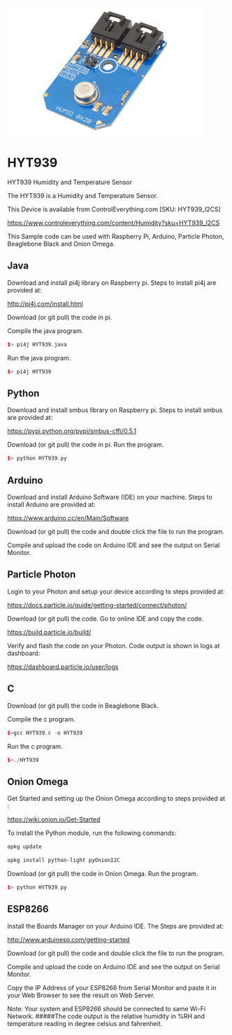 [![HYT939](HYT939_I2CS.png)](https://www.controleverything.com/content/Humidity?sku=HYT939_I2CS)
# HYT939
HYT939 Humidity and Temperature Sensor

The HYT939 is a Humidity and Temperature Sensor.

This Device is available from ControlEverything.com [SKU: HYT939_I2CS]

https://www.controleverything.com/content/Humidity?sku=HYT939_I2CS

This Sample code can be used with Raspberry Pi, Arduino, Particle Photon, Beaglebone Black and Onion Omega.

## Java
Download and install pi4j library on Raspberry pi. Steps to install pi4j are provided at:

http://pi4j.com/install.html

Download (or git pull) the code in pi.

Compile the java program.
```cpp
$> pi4j HYT939.java
```

Run the java program.
```cpp
$> pi4j HYT939
```

## Python
Download and install smbus library on Raspberry pi. Steps to install smbus are provided at:

https://pypi.python.org/pypi/smbus-cffi/0.5.1

Download (or git pull) the code in pi. Run the program.

```cpp
$> python HYT939.py
```

## Arduino
Download and install Arduino Software (IDE) on your machine. Steps to install Arduino are provided at:

https://www.arduino.cc/en/Main/Software

Download (or git pull) the code and double click the file to run the program.

Compile and upload the code on Arduino IDE and see the output on Serial Monitor.


## Particle Photon

Login to your Photon and setup your device according to steps provided at:

https://docs.particle.io/guide/getting-started/connect/photon/

Download (or git pull) the code. Go to online IDE and copy the code.

https://build.particle.io/build/

Verify and flash the code on your Photon. Code output is shown in logs at dashboard:

https://dashboard.particle.io/user/logs

## C

Download (or git pull) the code in Beaglebone Black.

Compile the c program.
```cpp
$>gcc HYT939.c -o HYT939
```
Run the c program.
```cpp
$>./HYT939
```

## Onion Omega

Get Started and setting up the Onion Omega according to steps provided at :

https://wiki.onion.io/Get-Started

To install the Python module, run the following commands:
```cpp
opkg update
```
```cpp
opkg install python-light pyOnionI2C
```

Download (or git pull) the code in Onion Omega. Run the program.

```cpp
$> python HYT939.py
```

## ESP8266
 
Install the Boards Manager on your Arduino IDE. The Steps are provided at:
 
http://www.arduinesp.com/getting-started
 
Download (or git pull) the code and double click the file to run the program.
 
Compile and upload the code on Arduino IDE and see the output on Serial Monitor.
 
Copy the IP Address of your ESP8266 from Serial Monitor and paste it in your Web Browser to see the result on Web Server.
 
Note: Your system and ESP8266 should be connected to same Wi-Fi Network.
#####The code output is the relative humidity in %RH and temperature reading in degree celsius and fahrenheit.
